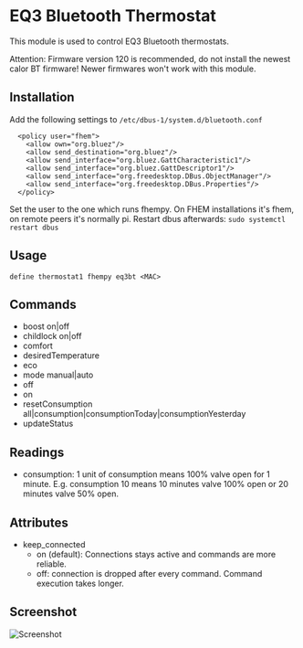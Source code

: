 
# EQ3 Bluetooth Thermostat
This module is used to control EQ3 Bluetooth thermostats.

Attention: Firmware version 120 is recommended, do not install the newest calor BT firmware! Newer firmwares won't work with this module.

## Installation
Add the following settings to `/etc/dbus-1/system.d/bluetooth.conf`
```
  <policy user="fhem">
    <allow own="org.bluez"/>
    <allow send_destination="org.bluez"/>
    <allow send_interface="org.bluez.GattCharacteristic1"/>
    <allow send_interface="org.bluez.GattDescriptor1"/>
    <allow send_interface="org.freedesktop.DBus.ObjectManager"/>
    <allow send_interface="org.freedesktop.DBus.Properties"/>
  </policy>
```
Set the user to the one which runs fhempy. On FHEM installations it's fhem, on remote peers it's normally pi.
Restart dbus afterwards: `sudo systemctl restart dbus`

## Usage
```
define thermostat1 fhempy eq3bt <MAC>
```

## Commands
 - boost on|off
 - childlock on|off
 - comfort
 - desiredTemperature
 - eco
 - mode manual|auto
 - off
 - on
 - resetConsumption all|consumption|consumptionToday|consumptionYesterday
 - updateStatus

## Readings
 - consumption: 1 unit of consumption means 100% valve open for 1 minute. E.g. consumption 10 means 10 minutes valve 100% open or 20 minutes valve 50% open.

## Attributes
 - keep_connected
    - on (default): Connections stays active and commands are more reliable.
    - off: connection is dropped after every command. Command execution takes longer.

## Screenshot
![Screenshot](screenshot.png)